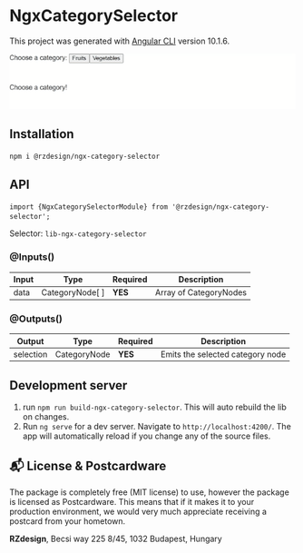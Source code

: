 # NgxCategorySelector

This project was generated with [Angular CLI](https://github.com/angular/angular-cli) version 10.1.6.

![NgxCategorySelector Demo](preview.gif)

## Installation

`npm i @rzdesign/ngx-category-selector`

## API
`import {NgxCategorySelectorModule} from '@rzdesign/ngx-category-selector';`

Selector: `lib-ngx-category-selector`

### @Inputs()

| Input            | Type            | Required                   | Description                                                                                               |
| ---------------- | --------------- | -------------------------- | --------------------------------------------------------------------------------------------------------- |
| data             | CategoryNode[ ] | **YES**                    | Array of CategoryNodes                                                |

### @Outputs()

| Output           | Type         | Required | Description                                            |
| ---------------- | ------------ | -------- | ------------------------------------------------------ |
| selection        | CategoryNode | **YES**  | Emits the selected category node                       |

## Development server
 1. run `npm run build-ngx-category-selector`. This will auto rebuild the lib on changes.       
 2. Run `ng serve` for a dev server. Navigate to `http://localhost:4200/`. The app will automatically reload if you change any of the source files.
 

## :mailbox_with_mail: License & Postcardware

The package is completely free (MIT license) to use, however the package is licensed as Postcardware. This means that if it makes it to your production environment, we would very much appreciate receiving a postcard from your hometown.

**RZdesign**,
Becsi way 225 8/45,
1032 Budapest,
Hungary
